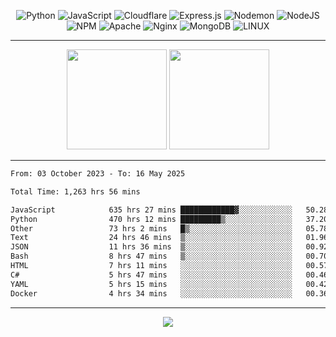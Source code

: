 <div align="center">
  
![Python](https://img.shields.io/badge/python-3670A0?style=for-the-badge&logo=python&logoColor=ffdd54) ![JavaScript](https://img.shields.io/badge/javascript-%23323330.svg?style=for-the-badge&logo=javascript&logoColor=%23F7DF1E) ![Cloudflare](https://img.shields.io/badge/Cloudflare-F38020?style=for-the-badge&logo=Cloudflare&logoColor=white) ![Express.js](https://img.shields.io/badge/express.js-%23404d59.svg?style=for-the-badge&logo=express&logoColor=%2361DAFB) ![Nodemon](https://img.shields.io/badge/NODEMON-%23323330.svg?style=for-the-badge&logo=nodemon&logoColor=%BBDEAD) ![NodeJS](https://img.shields.io/badge/node.js-6DA55F?style=for-the-badge&logo=node.js&logoColor=white) ![NPM](https://img.shields.io/badge/NPM-%23CB3837.svg?style=for-the-badge&logo=npm&logoColor=white) ![Apache](https://img.shields.io/badge/apache-%23D42029.svg?style=for-the-badge&logo=apache&logoColor=white) ![Nginx](https://img.shields.io/badge/nginx-%23009639.svg?style=for-the-badge&logo=nginx&logoColor=white) ![MongoDB](https://img.shields.io/badge/MongoDB-%234ea94b.svg?style=for-the-badge&logo=mongodb&logoColor=white) ![LINUX](https://img.shields.io/badge/Linux-FCC624?style=for-the-badge&logo=linux&logoColor=black)

---


<img src="https://github-readme-streak-stats.herokuapp.com/?user=anotherrandomonline&theme=react" height="160"/>
  
<img src="https://github-readme-stats.vercel.app/api?username=anotherrandomonline&show_icons=true&include_all_commits=true&theme=react" height="160"/>
</div>

---

<!--START_SECTION:waka-->

```txt
From: 03 October 2023 - To: 16 May 2025

Total Time: 1,263 hrs 56 mins

JavaScript            635 hrs 27 mins ████████████▓░░░░░░░░░░░░   50.28 %
Python                470 hrs 12 mins █████████▒░░░░░░░░░░░░░░░   37.20 %
Other                 73 hrs 2 mins   █▒░░░░░░░░░░░░░░░░░░░░░░░   05.78 %
Text                  24 hrs 46 mins  ▒░░░░░░░░░░░░░░░░░░░░░░░░   01.96 %
JSON                  11 hrs 36 mins  ▒░░░░░░░░░░░░░░░░░░░░░░░░   00.92 %
Bash                  8 hrs 47 mins   ▒░░░░░░░░░░░░░░░░░░░░░░░░   00.70 %
HTML                  7 hrs 11 mins   ░░░░░░░░░░░░░░░░░░░░░░░░░   00.57 %
C#                    5 hrs 47 mins   ░░░░░░░░░░░░░░░░░░░░░░░░░   00.46 %
YAML                  5 hrs 15 mins   ░░░░░░░░░░░░░░░░░░░░░░░░░   00.42 %
Docker                4 hrs 34 mins   ░░░░░░░░░░░░░░░░░░░░░░░░░   00.36 %
```

<!--END_SECTION:waka-->

---

<div align="center">
  
![](https://github-profile-trophy.vercel.app/?username=anotherrandomonline&theme=darkhub&no-frame=true&no-bg=true&margin-w=4)

</div>

